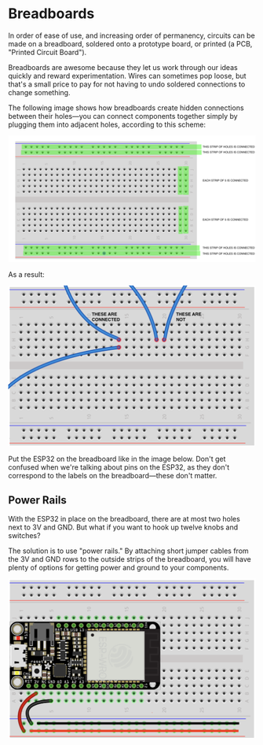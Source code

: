# Breadboards

In order of ease of use, and increasing order of permanency, circuits can be made on a breadboard, soldered onto a prototype board, or printed (a PCB, "Printed Circuit Board"). 

Breadboards are awesome because they let us work through our ideas quickly and reward experimentation. Wires can sometimes pop loose, but that's a small price to pay for not having to undo soldered connections to change something.

The following image shows how breadboards create hidden connections between their holes—you can connect components together simply by plugging them into adjacent holes, according to this scheme:


![](img/breadboard.png)

As a result:

![](img/connections.png)

Put the ESP32 on the breadboard like in the image below. Don't get confused when we're talking about pins on the ESP32, as they don't correspond to the labels on the breadboard—these don't matter.


## Power Rails

With the ESP32 in place on the breadboard, there are at most two holes next to 3V and GND. But what if you want to hook up twelve knobs and switches?

The solution is to use "power rails." By attaching short jumper cables from the 3V and GND rows to the outside strips of the breadboard, you will have plenty of options for getting power and ground to your components.

![](img/power_rails.png)
